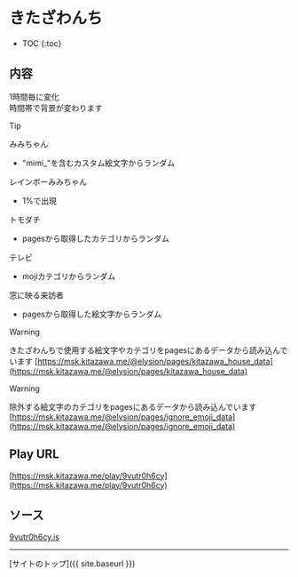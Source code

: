 # きたざわんち

* TOC
{:toc}

## 内容
1時間毎に変化  
時間帯で背景が変わります

> [!TIP]
> みみちゃん
> - "mimi_"を含むカスタム絵文字からランダム
> 
> レインボーみみちゃん
> - 1%で出現
> 
> トモダチ
> - pagesから取得したカテゴリからランダム
> 
> テレビ
> - mojiカテゴリからランダム
> 
> 窓に映る来訪者
> - pagesから取得した絵文字からランダム


> [!WARNING]
> きたざわんちで使用する絵文字やカテゴリをpagesにあるデータから読み込んでいます
> [https://msk.kitazawa.me/@elysion/pages/kitazawa_house_data](https://msk.kitazawa.me/@elysion/pages/kitazawa_house_data)

> [!WARNING]
> 除外する絵文字のカテゴリをpagesにあるデータから読み込んでいます
> [https://msk.kitazawa.me/@elysion/pages/ignore_emoji_data](https://msk.kitazawa.me/@elysion/pages/ignore_emoji_data)

## Play URL

[https://msk.kitazawa.me/play/9vutr0h6cy](https://msk.kitazawa.me/play/9vutr0h6cy)

## ソース

[9vutr0h6cy.is](https://github.com/elysion-pre/MisskeyPlay/blob/main/src/kitazawa/9vutr0h6cy.is)

----

[サイトのトップ]({{ site.baseurl }})
